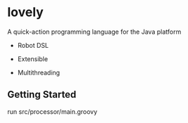 # lovely

A quick-action programming language for the Java platform

+ Robot DSL

+ Extensible

+ Multithreading

## Getting Started

run src/processor/main.groovy
